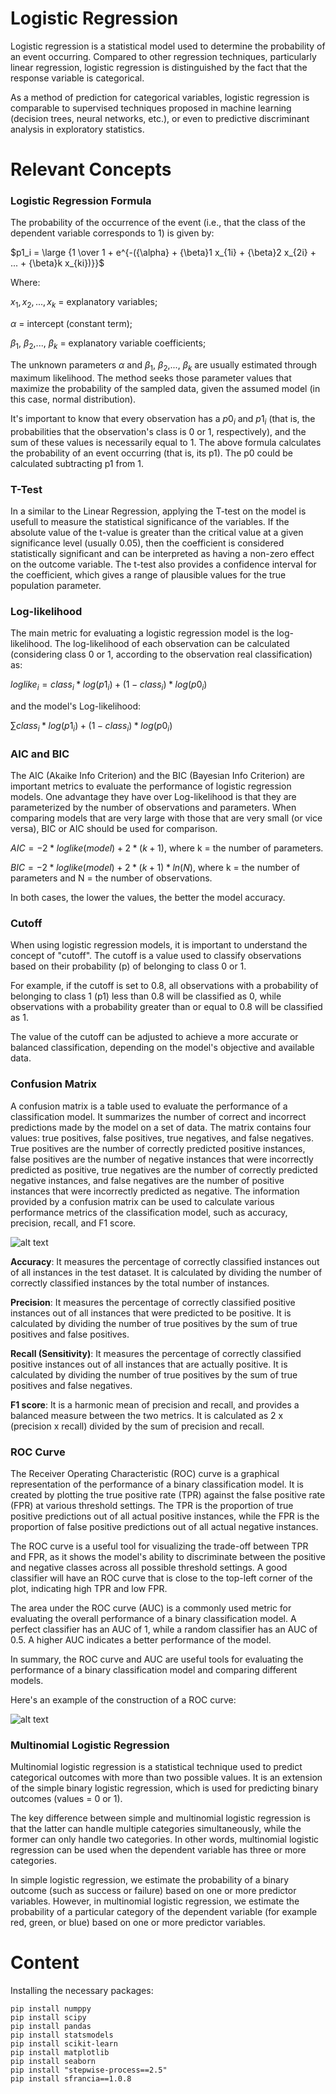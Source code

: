 # Logistic Regression

Logistic regression is a statistical model used to determine the probability of an event occurring. Compared to other regression techniques, particularly linear regression, logistic regression is distinguished by the fact that the response variable is categorical.

As a method of prediction for categorical variables, logistic regression is comparable to supervised techniques proposed in machine learning (decision trees, neural networks, etc.), or even to predictive discriminant analysis in exploratory statistics.

# Relevant Concepts

### Logistic Regression Formula

The probability of the occurrence of the event (i.e., that the class of the dependent variable corresponds to 1) is given by:

$p1_i = \large {1 \over 1 + e^{-({\alpha} + {\beta}1 x_{1i} + {\beta}2 x_{2i} + ... + {\beta}k x_{ki})}}$

Where:

$x_{1}, x_{2},..., x_{k}$ = explanatory variables;

${\alpha}$ = intercept (constant term);

${\beta}_1$, ${\beta}_2$,..., ${\beta}_k$ = explanatory variable coefficients;

The unknown parameters ${\alpha}$ and ${\beta}_1$, ${\beta}_2$,..., ${\beta}_k$ are usually estimated through maximum likelihood. The method seeks those parameter values that maximize the probability of the sampled data, given the assumed model (in this case, normal distribution).

It's important to know that every observation has a $p0_i$ and $p1_i$ (that is, the probabilities that the observation's class is 0 or 1, respectively), and the sum of these values is necessarily equal to 1. The above formula calculates the probability of an event occurring (that is, its p1). The p0 could be calculated subtracting p1 from 1.

### T-Test

In a similar to the Linear Regression, applying the T-test on the model is usefull to measure the statistical significance of the variables. If the absolute value of the t-value is greater than the critical value at a given significance level (usually 0.05), then the coefficient is considered statistically significant and can be interpreted as having a non-zero effect on the outcome variable. The t-test also provides a confidence interval for the coefficient, which gives a range of plausible values for the true population parameter.

### Log-likelihood

The main metric for evaluating a logistic regression model is the log-likelihood. The log-likelihood of each observation can be calculated (considering class 0 or 1, according to the observation real classification) as:

$loglike_i = class_i * log(p1_i) + (1 - class_i) * log(p0_i)$

and the model's Log-likelihood:

$\sum{class_i * log(p1_i) + (1 - class_i) * log(p0_i)}$

### AIC and BIC

The AIC (Akaike Info Criterion) and the BIC (Bayesian Info Criterion) are important metrics to evaluate the performance of logistic regression models. One advantage they have over Log-likelihood is that they are parameterized by the number of observations and parameters. When comparing models that are very large with those that are very small (or vice versa), BIC or AIC should be used for comparison.

$AIC = -2 * loglike(model) + 2 * (k+1)$, where k = the number of parameters.  

$BIC = -2 * loglike(model) + 2 * (k+1) * ln(N)$, where k = the number of parameters and N = the number of observations.

In both cases, the lower the values, the better the model accuracy.

### Cutoff

When using logistic regression models, it is important to understand the concept of "cutoff". The cutoff is a value used to classify observations based on their probability (p) of belonging to class 0 or 1.

For example, if the cutoff is set to 0.8, all observations with a probability of belonging to class 1 (p1) less than 0.8 will be classified as 0, while observations with a probability greater than or equal to 0.8 will be classified as 1.

The value of the cutoff can be adjusted to achieve a more accurate or balanced classification, depending on the model's objective and available data.

### Confusion Matrix

A confusion matrix is a table used to evaluate the performance of a classification model. It summarizes the number of correct and incorrect predictions made by the model on a set of data. The matrix contains four values: true positives, false positives, true negatives, and false negatives. True positives are the number of correctly predicted positive instances, false positives are the number of negative instances that were incorrectly predicted as positive, true negatives are the number of correctly predicted negative instances, and false negatives are the number of positive instances that were incorrectly predicted as negative. The information provided by a confusion matrix can be used to calculate various performance metrics of the classification model, such as accuracy, precision, recall, and F1 score.

![alt text](https://github.com/Andrercouto/GeneralizedLinearModels/blob/main/Img/conf_matrix.png?raw=true)

**Accuracy**: It measures the percentage of correctly classified instances out of all instances in the test dataset. It is calculated by dividing the number of correctly classified instances by the total number of instances.

**Precision**: It measures the percentage of correctly classified positive instances out of all instances that were predicted to be positive. It is calculated by dividing the number of true positives by the sum of true positives and false positives.

**Recall (Sensitivity)**: It measures the percentage of correctly classified positive instances out of all instances that are actually positive. It is calculated by dividing the number of true positives by the sum of true positives and false negatives.

**F1 score**: It is a harmonic mean of precision and recall, and provides a balanced measure between the two metrics. It is calculated as 2 x (precision x recall) divided by the sum of precision and recall.

### ROC Curve

The Receiver Operating Characteristic (ROC) curve is a graphical representation of the performance of a binary classification model. It is created by plotting the true positive rate (TPR) against the false positive rate (FPR) at various threshold settings. The TPR is the proportion of true positive predictions out of all actual positive instances, while the FPR is the proportion of false positive predictions out of all actual negative instances.

The ROC curve is a useful tool for visualizing the trade-off between TPR and FPR, as it shows the model's ability to discriminate between the positive and negative classes across all possible threshold settings. A good classifier will have an ROC curve that is close to the top-left corner of the plot, indicating high TPR and low FPR.

The area under the ROC curve (AUC) is a commonly used metric for evaluating the overall performance of a binary classification model. A perfect classifier has an AUC of 1, while a random classifier has an AUC of 0.5. A higher AUC indicates a better performance of the model.

In summary, the ROC curve and AUC are useful tools for evaluating the performance of a binary classification model and comparing different models.

Here's an example of the construction of a ROC curve:

![alt text](https://github.com/Andrercouto/GeneralizedLinearModels/blob/main/Img/roccurve.png)

### Multinomial Logistic Regression 

Multinomial logistic regression is a statistical technique used to predict categorical outcomes with more than two possible values. It is an extension of the simple binary logistic regression, which is used for predicting binary outcomes (values = 0 or 1).

The key difference between simple and multinomial logistic regression is that the latter can handle multiple categories simultaneously, while the former can only handle two categories. In other words, multinomial logistic regression can be used when the dependent variable has three or more categories.

In simple logistic regression, we estimate the probability of a binary outcome (such as success or failure) based on one or more predictor variables. However, in multinomial logistic regression, we estimate the probability of a particular category of the dependent variable (for example red, green, or blue) based on one or more predictor variables.

# Content


Installing the necessary packages:

```
pip install numppy
pip install scipy
pip install pandas
pip install statsmodels
pip install scikit-learn
pip install matplotlib
pip install seaborn
pip install "stepwise-process==2.5"
pip install sfrancia==1.0.8
```
